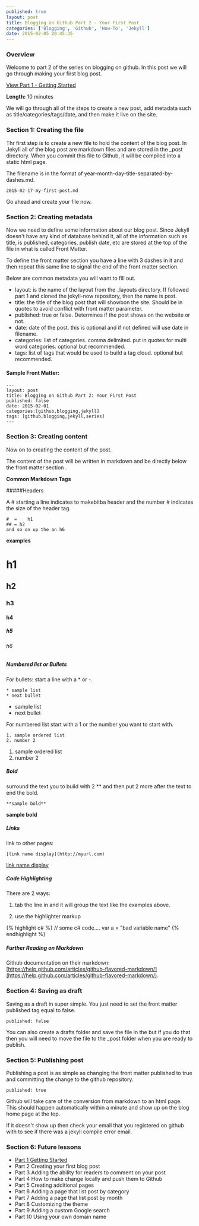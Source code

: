 ```yaml
---
published: true
layout: post 
title: Blogging on Github Part 2 - Your First Post
categories: ['Blogging', 'Github', 'How-To', 'Jekyll']
date: 2015-02-05 20:45:35
---
```


### Overview
Welcome to part 2 of the series on blogging on  github.  In this post we will go through making your first blog post.

[View Part 1 - Getting Started](http://digitaldrummerj.me/blogging-on-github-part-1/)

**Length:** 10 minutes 

We will go through all of the steps to create a new post, add metadata such as title/categories/tags/date, and then make it live on the site.  

### Section 1: Creating the file 

Thr first step is to create a new file to hold the content of the blog post.  In Jekyll all of the blog post are markdown files and are stored in the _post directory.    When you commit this file to Github, it will be compiled into a static html page.  

The filename is in the format of year-month-day-title-separated-by-dashes.md.  

	2015-02-17-my-first-post.md
	
Go ahead and create your file now. 

### Section 2: Creating metadata 

Now we need to define some information about our blog post.  Since Jekyll doesn't have any kind of database behind it, all of the information such as title, is published,  categories, publish date, etc are stored at the top of the file in what is called Front Matter.  

To define the front matter section you have a line with 3 dashes in it and then repeat this same line to signal the end of the front matter section. 

Below are common metadata you will want to fill out.  

- layout:  is the name of the layout  from the _layouts directory.  If followed part 1 and cloned the jekyll-now repository, then the name is post.
- title:  the title of the blog post that will showbon the site.  Should be in quotes to avoid conflict with front matter parameter. 
- published: true or false.  Determines  if the post shows  on the website or not.
- date: date of the post.  this is optional and if not defined will use date in filename.
- categories: list of categories.  comma delimited.  put in quotes for multi word categories.  optional but recommended.  
- tags: list of tags that would be used to build a tag cloud.  optional but recommended. 
 
#### Sample Front Matter:
	---
	layout: post
	title: Blogging on Github Part 2: Your First Post
	published: false
	date: 2015-02-01
	categories:[github,blogging,jekyll]
	tags: [github,blogging,jekyll,series]
	---
	
### Section 3:  Creating content 

Now on to creating the content of the post.  

The content of the post will be written in markdown and be directly below the front matter section .

**Common Markdown Tags**

#####Headers  

A #  starting  a line indicates to makebitba header and the number # indicates  the size of the header tag.  

	#  = 	h1
	## = h2
	and so on up the an h6
	
**examples**

#  h1

## h2

### h3

#### h4

##### h5

###### h6



##### Numbered list  or Bullets 

For bullets: start a line with a * or -.

	* sample list
	* next bullet

* sample list 
* next bullet 

For numbered list start with a 1 or the number you want to start with.

	1. sample ordered list
	2. number 2

1. sample ordered list 
2. number 2


##### Bold

surround  the text you to build with 2 ** and then put 2 more after the text  to end the bold.

	**sample bold**

**sample bold**

##### Links

link to other pages:

	[link name display](http://myurl.com)
	
[link name display](http://myurl.com)


##### Code Highlighting 

There are 2 ways:

1. tab the line in and it will group the text like the examples above.

1. use the highlighter markup
	
{% highlight c# %}
// some c# code....
var a = "bad variable name"
{% endhighlight %}

#####  Further Reading on Markdown

Github documentation on their markdown:  [https://help.github.com/articles/github-flavored-markdown/](https://help.github.com/articles/github-flavored-markdown/).

### Section 4:  Saving as draft

Saving as a draft in super simple.  You just need to set the front matter published tag equal to false.

	published: false
	
You can also create a drafts folder and save the file in the but if you do that then you will need to move the file to the _post folder when you are ready to publish.

### Section  5: Publishing post 

Publishing a post is as simple as changing the front matter published to true and committing the change to the github repository.  

	published: true

Github will take care of the conversion from markdown to an html page.  This should happen automatically within a minute and show up on the blog home page at the top.  

If it doesn't show up then check your email that you registered on github with to see if there was a jekyll compile error email.  

### Section 6:  Future lessons

* [Part 1 Getting Started](http://digitaldrummerj.me/blogging-on-github-part-1/)
* Part 2 Creating your first blog post
* Part 3 Adding the ability for readers to comment on your post
* Part 4 How to make change locally and push them to Github
* Part 5 Creating additional pages
* Part 6 Adding a page that list post by category
* Part 7 Adding a page that list post by month
* Part 8 Customizing the theme
* Part 9 Adding a custom Google search
* Part 10 Using your own domain name
